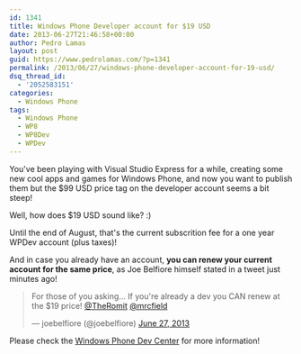 ```yaml
---
id: 1341
title: Windows Phone Developer account for $19 USD
date: 2013-06-27T21:46:58+00:00
author: Pedro Lamas
layout: post
guid: https://www.pedrolamas.com/?p=1341
permalink: /2013/06/27/windows-phone-developer-account-for-19-usd/
dsq_thread_id:
  - '2052583151'
categories:
  - Windows Phone
tags:
  - Windows Phone
  - WP8
  - WP8Dev
  - WPDev
---
```


You've been playing with Visual Studio Express for a while, creating some new cool apps and games for Windows Phone, and now you want to publish them but the \$99 USD price tag on the developer account seems a bit steep!

Well, how does \$19 USD sound like? :)

Until the end of August, that's the current subscrition fee for a one year WPDev account (plus taxes)!

And in case you already have an account, **you can renew your current account for the same price**, as Joe Belfiore himself stated in a tweet just minutes ago!

<blockquote class="twitter-tweet" data-conversation="none"><p>For those of you asking... If you&#39;re already a dev you CAN renew at the $19 price! <a href="https://twitter.com/TheRomit">@TheRomit</a> <a href="https://twitter.com/mrcfield">@mrcfield</a></p>&mdash; joebelfiore (@joebelfiore) <a href="https://twitter.com/joebelfiore/statuses/350342740321644544">June 27, 2013</a></blockquote>

<script async src="//platform.twitter.com/widgets.js" charset="utf-8"></script>

Please check the [Windows Phone Dev Center](https://dev.windowsphone.com/en-us/join) for more information!
